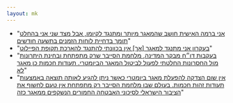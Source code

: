 ```yaml
---
layout: mk
---
```

* <i class="fa fa-twitter"></i> "[אני ברמה האישית חושב שהמאגר מיותר ומתנגד לקיומו, אבל מצד שני אני בהחלט תומך בדחיית לוחות הזמנים בתשעה חודשים](https://twitter.com/omerka/status/615615114348118016)"
* <i class="fa fa-envelope"></i> "[בעקרון אני מתנגד למאגר [אך] אין בכוונתי להתנגד להארכת תקופת הפיילוט](../docs/2015-06-27-kisch.png)"
* <i class="fa fa-twitter"></i> "[בעקבות דו״ח מבקר המדינה, מלחמת הסייבר שרק מתפתחת ובחינת היתרונות מול החסרונות החלטתי לפעול לביטול המאגר הביומטרי. תעודות חכמות כן מאגר לא](https://twitter.com/YoavKisch/status/614001423521415168)"
* <i class="fa fa-facebook"></i> "[אין שום הצדקה להפעלת מאגר ביומטרי כאשר ניתן להגיע לאותה תוצאה באמצעות תעודות זהות חכמות. בעולם שבו מלחמת הסייבר רק מתפתחת אין טעם לחשוף את הציבור הישראלי לסיכוני האבטחה החמורים הנשקפים ממאגר כזה](https://www.facebook.com/kisch.yoav/posts/1668610013369924:0)"

